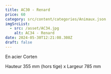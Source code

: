 ```yaml
---
title: AC30 - Renard
price: 60
category: src/content/categories/Animaux.json
imgSrcList:
  - src: /asset/AC34.jpg
    alt: AC34 - Renard
date: 2024-05-30T12:21:08.308Z
draft: false
---
```


En acier Corten

Hauteur 355 mm (hors tige) x Largeur 785 mm
